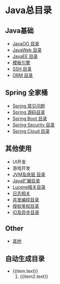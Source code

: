 # Java总目录
## Java基础
+ [JavaOO 目录](JavaOO/index.md)
+ [JavaWeb 目录](JavaWeb/index.md)
+ [JavaEE 目录](JavaEE/index.md)
+ [模板引擎](模板引擎/index.md)
+ [SSH 目录](SSH/index.md)
+ [ORM 目录](ORM/index.md)

## Spring 全家桶
+ [Spring 常见问题](Spring/Spring常见问题/index.md)
+ [Spring 源码目录](Spring/Spring源码/index.md)
+ [Spring Boot 目录](Spring/SpringBoot/index.md)
+ [Spring Security 目录](Spring/SpringSecurity/index.md)
+ [Spring Cloud 目录](Spring/SpringCloud/index.md)

## 其他使用
+ UI开发
+ 游戏开发
+ [JVM及底层 目录](深入理解JVM/JVM及底层目录.md)
+ [Java扩展目录](Java扩展/Java扩展目录.md)
+ [Lucene相关目录](Lucene及其衍生/index.md)
+ [日志相关](日志/日志相关.md)
+ [并发编程目录](Java并发编程/并发编程目录.md)
+ [授权鉴权目录](授权与鉴权/授权鉴权目录.md)
+ [IO及异步目录](异步编程/IO及异步目录.md)


## Other
+ [其他](Other.md)



## 自动生成目录

<script setup>
import { useData } from 'vitepress'

const { theme } = useData()
const sidebar = 'sidebar'
const root_path = '/Java/'

function filter(items) {
    if (items.length < 2) {
        return false
    }
    return items.filter(item => item.path.startsWith(root_path)).length > 1
}
</script>

<ul>
    <li v-for = " (item, index) in theme[sidebar][root_path]">
        <a :href=item.link>{{item.text}}</a>
        <ol>
            <li v-if=filter(item.items) v-for = "(item2, index) in item.items">
                <a :href=item2.path>{{item2.text}}</a>
            </li>
        </ol>
    </li>
</ul>
